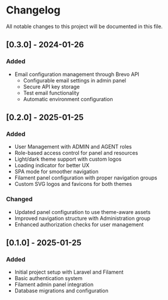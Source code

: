 # Changelog

All notable changes to this project will be documented in this file.

## [0.3.0] - 2024-01-26

### Added
- Email configuration management through Brevo API
  - Configurable email settings in admin panel
  - Secure API key storage
  - Test email functionality
  - Automatic environment configuration 

## [0.2.0] - 2025-01-25

### Added
- User Management with ADMIN and AGENT roles
- Role-based access control for panel and resources
- Light/dark theme support with custom logos
- Loading indicator for better UX
- SPA mode for smoother navigation
- Filament panel configuration with proper navigation groups
- Custom SVG logos and favicons for both themes

### Changed
- Updated panel configuration to use theme-aware assets
- Improved navigation structure with Administration group
- Enhanced authorization checks for user management

## [0.1.0] - 2025-01-25

### Added
- Initial project setup with Laravel and Filament
- Basic authentication system
- Filament admin panel integration
- Database migrations and configuration 